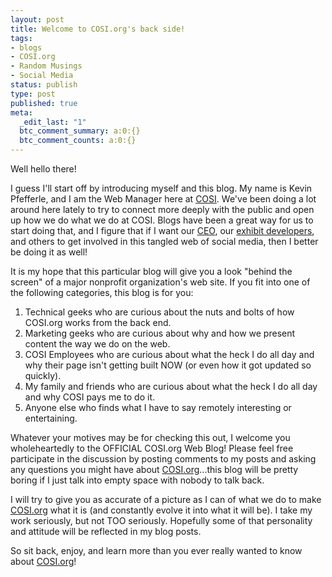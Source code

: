 ```yaml
---
layout: post
title: Welcome to COSI.org's back side!
tags:
- blogs
- COSI.org
- Random Musings
- Social Media
status: publish
type: post
published: true
meta:
  _edit_last: "1"
  btc_comment_summary: a:0:{}
  btc_comment_counts: a:0:{}
---
```

Well hello there!

I guess I'll start off by introducing myself and this blog. My name is Kevin Pfefferle, and I am the Web Manager here at [COSI](http://www.cosi.org/). We've been doing a lot around here lately to try to connect more deeply with the public and open up how we do what we do at COSI. Blogs have been a great way for us to start doing that, and I figure that if I want our [CEO](http://chezsez.wordpress.com/), our [exhibit developers](http://lostegypt.wordpress.com/), and others to get involved in this tangled web of social media, then I better be doing it as well!

It is my hope that this particular blog will give you a look "behind the screen" of a major nonprofit organization's web site. If you fit into one of the following categories, this blog is for you:

1. Technical geeks who are curious about the nuts and bolts of how COSI.org works from the back end.
2. Marketing geeks who are curious about why and how we present content the way we do on the web.
3. COSI Employees who are curious about what the heck I do all day and why their page isn't getting built NOW (or even how it got updated so quickly).
4. My family and friends who are curious about what the heck I do all day and why COSI pays me to do it.
5. Anyone else who finds what I have to say remotely interesting or entertaining.

Whatever your motives may be for checking this out, I welcome you wholeheartedly to the OFFICIAL COSI.org Web Blog! Please feel free participate in the discussion by posting comments to my posts and asking any questions you might have about [COSI.org](http://www.cosi.org/)...this blog will be pretty boring if I just talk into empty space with nobody to talk back.

I will try to give you as accurate of a picture as I can of what we do to make [COSI.org](http://www.cosi.org/) what it is (and constantly evolve it into what it will be). I take my work seriously, but not TOO seriously. Hopefully some of that personality and attitude will be reflected in my blog posts.

So sit back, enjoy, and learn more than you ever really wanted to know about [COSI.org](http://www.cosi.org/)!
